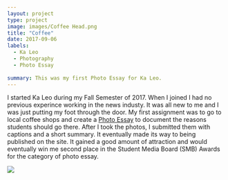 ```yaml
---
layout: project
type: project
image: images/Coffee Head.png
title: "Coffee"
date: 2017-09-06
labels:
  - Ka Leo
  - Photography
  - Photo Essay
  
summary: This was my first Photo Essay for Ka Leo.
---
```

I started Ka Leo during my Fall Semester of 2017. When I joined I had no previous experince working in the news industy. It was all new to me and I was just putting my foot through the door. My first assignment was to go to local coffee shops and create a [Photo Essay](http://www.manoanow.org/kaleo/photos/coffee-tea/article_77ef2b60-9287-11e7-bc56-e3d3480c7dae.html) to document the reasons students should go there. After I took the photos, I submitted them with captions and a short summary. It eventually made its way to being published on the site. It gained a good amount of attraction and would eventually win me second place in the Student Media Board (SMB) Awards for the category of photo essay.


<img class="ui medium right floated rounded image" src="../images/Coffee_1.png">

